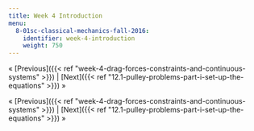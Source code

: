 ```yaml
---
title: Week 4 Introduction
menu:
  8-01sc-classical-mechanics-fall-2016:
    identifier: week-4-introduction
    weight: 750
---
```

« [Previous]({{< ref "week-4-drag-forces-constraints-and-continuous-systems" >}}) | [Next]({{< ref "12.1-pulley-problems-part-i-set-up-the-equations" >}}) »

« [Previous]({{< ref "week-4-drag-forces-constraints-and-continuous-systems" >}}) | [Next]({{< ref "12.1-pulley-problems-part-i-set-up-the-equations" >}}) »